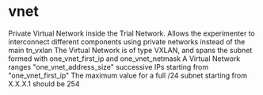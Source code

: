 # vnet

Private Virtual Network inside the Trial Network.
Allows the experimenter to interconnect different components using private networks instead of the main tn_vxlan
The Virtual Network is of type VXLAN, and spans the subnet formed with one_vnet_first_ip and one_vnet_netmask
A Virtual Network ranges "one_vnet_address_size" successive IPs starting from "one_vnet_first_ip"
The maximum value for a full /24 subnet starting from X.X.X.1 should be 254